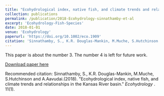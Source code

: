 ```yaml
---
title: "Ecohydrological index, native fish, and climate trends and relationships in the Kansas River basin"
collection: publications
permalink: /publication/2018-Ecohydrology-sinnathamby-et-al
excerpt: 'Ecohydrology-Fish-Species'
date: 2018-01-01
venue: 'Ecohydrology'
paperurl: 'https://doi.org/10.1002/eco.1909'
citation: 'Sinnathamby, S., K.R. Douglas-Mankin, M.Muche, S.Hutchinson and A.Aavudai. (2018). &quot;Ecohydrological index, native fish, and climate trends and relationships in the Kansas River basin.&quot; <i>Ecohydrology</i>. 11(1).'
---
```

This paper is about the number 3. The number 4 is left for future work.

[Download paper here](http://SumathyS.github.io/files/paper1.pdf)

Recommended citation: Sinnathamby, S., K.R. Douglas-Mankin, M.Muche, S.Hutchinson and A.Aavudai.(2018). "Ecohydrological index, native fish, and climate trends and relationships in the Kansas River basin." <i>Ecohydrology </i>. 11(1).